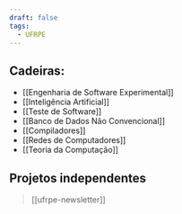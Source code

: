```yaml
---
draft: false
tags:
  - UFRPE
---
```




## Cadeiras:
- [[Engenharia de Software Experimental]]
- [[Inteligência Artificial]]
- [[Teste de Software]]
- [[Banco de Dados Não Convencional]]
- [[Compiladores]]
- [[Redes de Computadores]]
- [[Teoria da Computação]]

## Projetos independentes
> [[ufrpe-newsletter]]

